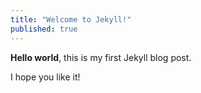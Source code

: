 ```yaml
---
title: "Welcome to Jekyll!"
published: true 
---
```


**Hello world**, this is my first Jekyll blog post.

I hope you like it!
